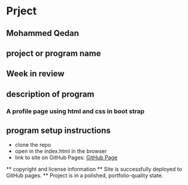 # Prject
## Mohammed Qedan
## project or program name
## Week in review 
## description of program
### A profile page using html and css in boot strap
## program setup instructions
* clone the repo
* open in the index.html in the browser 
* link to site on GitHub Pages: 
[GitHub Page](https://mohammedqedan.github.io/week-in-review/)

** copyright and license information
** Site is successfully deployed to GitHub pages.
** Project is in a polished, portfolio-quality state.
